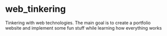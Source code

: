# web_tinkering
Tinkering with web technologies. The main goal is to create a portfolio website and implement some fun stuff while learning how everything works
